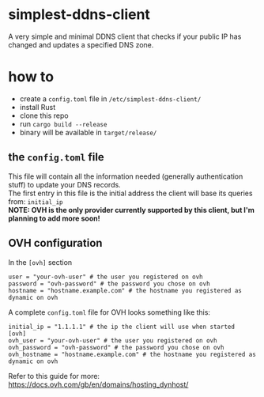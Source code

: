 # simplest-ddns-client
A very simple and minimal DDNS client that checks if your public IP has changed and updates a specified DNS zone.

# how to
* create a `config.toml` file in `/etc/simplest-ddns-client/`
* install Rust
* clone this repo
* run `cargo build --release`
* binary will be available in `target/release/`

## the `config.toml` file
This file will contain all the information needed (generally authentication stuff) to update your DNS records.<br>
The first entry in this file is the initial address the client will base its queries from: `initial_ip`<br>
**NOTE: OVH is the only provider currently supported by this client, but I'm planning to add more soon!<br>**

## OVH configuration
In the `[ovh]` section

```
user = "your-ovh-user" # the user you registered on ovh
password = "ovh-password" # the password you chose on ovh
hostname = "hostname.example.com" # the hostname you registered as dynamic on ovh
```
A complete `config.toml` file for OVH looks something like this:

```
initial_ip = "1.1.1.1" # the ip the client will use when started
[ovh]
ovh_user = "your-ovh-user" # the user you registered on ovh
ovh_password = "ovh-password" # the password you chose on ovh
ovh_hostname = "hostname.example.com" # the hostname you registered as dynamic on ovh
```

Refer to this guide for more: https://docs.ovh.com/gb/en/domains/hosting_dynhost/
